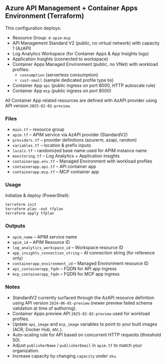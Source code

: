 ## Azure API Management + Container Apps Environment (Terraform)

This configuration deploys:

* Resource Group: `d-apim-mcp`
* API Management Standard V2 (public, no virtual network) with capacity 1 (AzAPI)
* Log Analytics Workspace (for Container Apps & App Insights logs)
* Application Insights (connected to workspace)
* Container Apps Managed Environment (public, no VNet) with workload profiles:
	* `consumption` (serverless consumption)
	* `cust-small` (sample dedicated profile type `D4`)
* Container App `api` (public ingress on port 8000, HTTP autoscale rule)
* Container App `mcp` (public ingress on port 8000)

All Container App related resources are defined with AzAPI provider using API version `2025-02-02-preview`.

### Files
* `main.tf` – resource group
* `apim.tf` – APIM service via AzAPI provider (StandardV2)
* `providers.tf` – provider definitions (azurerm, azapi, random)
* `variables.tf` – location & prefix inputs
* `locals.tf` – randomized base name used for APIM instance name
* `monitoring.tf` – Log Analytics + Application Insights
* `containerapp.env.tf` – Managed Environment with workload profiles
* `containerapp.api.tf` – API container app
* `containerapp.mcp.tf` – MCP container app

### Usage
Initialize & deploy (PowerShell):
```pwsh
terraform init
terraform plan -out tfplan
terraform apply tfplan
```

### Outputs
* `apim_name` – APIM service name
* `apim_id` – APIM Resource ID
* `log_analytics_workspace_id` – Workspace resource ID
* `app_insights_connection_string` – AI connection string (for reference only)
* `containerapp_environment_id` – Managed Environment resource ID
* `api_containerapp_fqdn` – FQDN for API app ingress
* `mcp_containerapp_fqdn` – FQDN for MCP app ingress

### Notes
* StandardV2 currently surfaced through the AzAPI resource definition using API version `2024-06-01-preview` (newer preview failed schema validation at time of authoring).
* Container Apps preview API `2025-02-02-preview` used for workload profiles.
* Update `api_image` and `mcp_image` variables to point to your built images (ACR, Docker Hub, etc.).
* Auto-scaling rule for API based on concurrent HTTP requests (threshold 50).
* Adjust `publisherName` / `publisherEmail` in `apim.tf` to match your organization.
* Increase capacity by changing `capacity` under `sku`.

